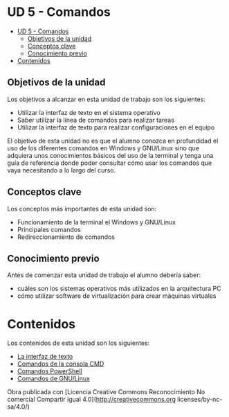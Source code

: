 UD 5 - Comandos 
===============

- [UD 5 - Comandos](#ud-5---comandos)
  - [Objetivos de la unidad](#objetivos-de-la-unidad)
  - [Conceptos clave](#conceptos-clave)
  - [Conocimiento previo](#conocimiento-previo)
- [Contenidos](#contenidos)

Objetivos de la unidad
----------------------

Los objetivos a alcanzar en esta unidad de trabajo son los siguientes:

- Utilizar la interfaz de texto en el sistema operativo
- Saber utilizar la línea de comandos para realizar tareas
- Utilizar la interfaz de texto para realizar configuraciones en el equipo

El objetivo de esta unidad no es que el alumno conozca en profundidad el uso de los diferentes comandos en Windows y GNU/Linux sino que adquiera unos conocimientos básicos del uso de la terminal y tenga una guía de referencia donde poder consultar cómo usar los comandos que vaya
necesitando a lo largo del curso.

Conceptos clave 
---------------

Los conceptos más importantes de esta unidad son:

- Funcionamiento de la terminal el Windows y GNU/Linux
- Principales comandos
- Redireccionamiento de comandos

Conocimiento previo
-------------------

Antes de comenzar esta unidad de trabajo el alumno debería saber:

- cuáles son los sistemas operativos más utilizados en la arquitectura PC
- cómo utilizar software de virtualización para crear máquinas virtuales

Contenidos 
==========

Los contenidos de esta unidad son los siguientes:
- [La interfaz de texto](../../../../altres/sistemes-operatius/comandos)
- [Comandos de la consola CMD](../../../../altres/sistemes-operatius/comandos/ConsolaCMD.md)
- [Comandos PowerShell](../../../../altres/sistemes-operatius/comandos/PowerShell.md)
- [Comandos de GNU/Linux](linux.md)


Obra publicada con [Licencia Creative Commons Reconocimiento No comercial Compartir igual 4.0](http://creativecommons.org licenses/by-nc-sa/4.0/)
